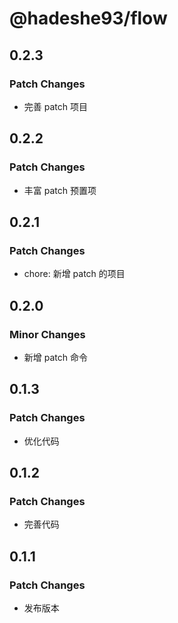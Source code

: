 # @hadeshe93/flow

## 0.2.3

### Patch Changes

- 完善 patch 项目

## 0.2.2

### Patch Changes

- 丰富 patch 预置项

## 0.2.1

### Patch Changes

- chore: 新增 patch 的项目

## 0.2.0

### Minor Changes

- 新增 patch 命令

## 0.1.3

### Patch Changes

- 优化代码

## 0.1.2

### Patch Changes

- 完善代码

## 0.1.1

### Patch Changes

- 发布版本
